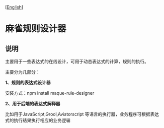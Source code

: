 [[English](https://github.com/4color/maque-rule/blob/main/readme.md)]

# 麻雀规则设计器

## 说明

主要用于一些表达式的在线设计，可用于动态表达式的计算，规则的执行。

主要分为几部分：

**1、规则的表达式设计器**

安装方式：npm install maque-rule-designer

**2、用于后端的表达式解释器**

比如用于JavaScript,Grool,Aviatorscript 等语言的执行器，业务程序可根据表达式的执行结果执行相应的业务逻辑



